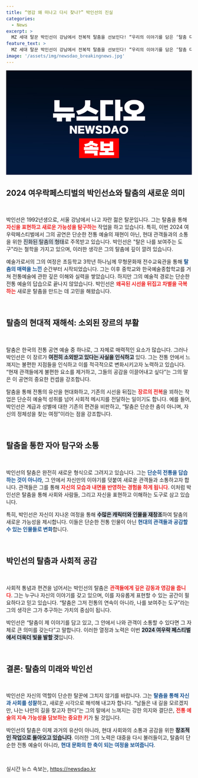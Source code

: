 ```yaml
---
title: “영감 왜 떠나고 다시 찾나?” 박인선의 진실
categories:
  - News
excerpt: >
  MZ 세대 탈꾼 박인선이 강남에서 전복적 탈춤을 선보인다! “우리의 이야기를 담은 ‘탈춤 다시쓰기’로 새 시대를 여는 그의 발칙한 쇼를 놓치지 마세요!”
feature_text: >
  MZ 세대 탈꾼 박인선이 강남에서 전복적 탈춤을 선보인다! “우리의 이야기를 담은 ‘탈춤 다시쓰기’로 새 시대를 여는 그의 발칙한 쇼를 놓치지 마세요!”
image: '/assets/img/newsdao_breakingnews.jpg'
---
```


<p><img src="/assets/img/newsdao_breakingnews.jpg" alt="bookingtag 속보" /></p>

<h2 data-ke-size="size26">2024 여우락페스티벌의 박인선쇼와 탈춤의 새로운 의미</h2>

<p data-ke-size="size16">&nbsp;</p>

<p>박인선은 1992년생으로, 서울 강남에서 나고 자란 젊은 탈꾼입니다. 그는 탈춤을 통해 <b><span style="color: #ee2323;">자신을 표현하고 새로운 가능성을 탐구하는</span></b> 작업을 하고 있습니다. 특히, 이번 2024 여우락페스티벌에서 그의 공연은 단순한 전통 예술의 재현이 아닌, 현대 관객들과의 소통을 위한 </b><span style="background-color: #21538527;">진화된 탈춤의 형태</span></b>로 주목받고 있습니다. 박인선은 "탈은 나를 보여주는 도구"라는 철학을 가지고 있으며, 이러한 생각은 그의 탈춤에 깊이 깔려 있습니다. </p>

<p>예술가로서의 그의 여정은 초등학교 3학년 하나님께 무형문화재 전수교육관을 통해 <b><span style="color: #1a5490;">탈춤의 매력을 느낀</span></b> 순간부터 시작되었습니다. 그는 이후 중학교와 한국예술종합학교를 거쳐 전통예술에 관한 깊은 이해와 실력을 쌓았습니다. 하지만 그의 예술적 경로는 단순한 전통 예술의 답습으로 끝나지 않았습니다. 박인선은 <b><span style="color: #ee2323;">왜곡된 시선을 뒤집고 차별을 극복하는</span></b> 새로운 탈춤을 만드는 데 고민을 해왔습니다.</p>

<p data-ke-size="size16">&nbsp;</p>

<h2 data-ke-size="size26">탈춤의 현대적 재해석: 소외된 장르의 부활</h2>

<p data-ke-size="size16">&nbsp;</p>

<p>탈춤은 한국의 전통 공연 예술 중 하나로, 그 자체로 매력적인 요소가 많습니다. 그러나 박인선은 이 장르가 <b><span style="background-color: #21538527;">여전히 소외받고 있다는 사실을 인식하고</span></b> 있다. 그는 전통 안에서 느껴지는 불편한 지점들을 인식하고 이를 적극적으로 변화시키고자 노력하고 있습니다. “현재 관객들에게 불편한 요소를 제거하고, 그들의 공감을 이끌어내고 싶다”는 그의 말은 이 공연의 중요한 컨셉을 강조합니다. </p>

<p>탈춤을 통해 전통의 유산을 현대화하고, 기존의 시선을 뒤집는 <b><span style="color: #ee2323;">장르의 전복</span></b>을 꾀하는 작업은 단순히 예술적 성취를 넘어 사회적 메시지를 전달하는 일이기도 합니다. 예를 들어, 박인선은 계급과 성별에 대한 기존의 편견을 비판하고, “탈춤은 단순한 춤이 아니며, 자신의 정체성을 찾는 여정”이라는 점을 강조합니다. </p>

<p data-ke-size="size16">&nbsp;</p>

<h2 data-ke-size="size26">탈춤을 통한 자아 탐구와 소통</h2>

<p data-ke-size="size16">&nbsp;</p>

<p>박인선의 탈춤은 완전히 새로운 형식으로 그려지고 있습니다. 그는 <b><span style="color: #1a5490;">단순히 전통을 답습하는 것이 아니라</span></b>, 그 안에서 자신만의 이야기를 덧붙여 새로운 관객들과 소통하고자 합니다. 관객들은 그를 통해 <b><span style="color: #ee2323;">자신의 모습과 내면을 반영하는 경험을 하게 됩니다</span></b>. 이처럼 박인선은 탈춤을 통해 사회와 사람들, 그리고 자신을 표현하고 이해하는 도구로 삼고 있습니다.</p>

<p>특히, 박인선은 자신이 지나온 여정을 통해 <b><span style="background-color: #21538527;">수많은 캐릭터와 인물을 재창조</span></b>하여 탈춤의 새로운 가능성을 제시합니다. 이들은 단순한 전통 인물이 아닌 <b><span style="color: #1a5490;">현대의 관객들과 공감할 수 있는 인물들로 변화</span></b>합니다. </p>

<p data-ke-size="size16">&nbsp;</p>

<h2 data-ke-size="size26">박인선의 탈춤과 사회적 공감</h2>

<p data-ke-size="size16">&nbsp;</p>

<p>사회적 통념과 편견을 넘어서는 박인선의 탈춤은 <b><span style="color: #ee2323;">관객들에게 깊은 감동과 영감을 줍니다</span></b>. 그는 누구나 자신의 이야기를 갖고 있으며, 이를 자유롭게 표현할 수 있는 공간이 필요하다고 믿고 있습니다. “탈춤은 그저 전통의 연속이 아니라, 나를 보여주는 도구”라는 그의 생각은 그가 추구하는 가치의 중심이 됩니다.</p>

<p>박인선은 “탈춤이 제 이야기를 담고 있고, 그 안에서 나와 관객이 소통할 수 있다면 그 자체로 큰 의미를 갖는다”고 말합니다. 이러한 열정과 노력은 이번 <b><span style="background-color: #21538527;">2024 여우락 페스티벌에서 더욱더 빛을 발할 것</span></b>입니다.</p>

<p data-ke-size="size16">&nbsp;</p>

<h2 data-ke-size="size26">결론: 탈춤의 미래와 박인선</h2>

<p data-ke-size="size16">&nbsp;</p>

<p>박인선은 자신의 역할이 단순한 탈꾼에 그치지 않기를 바랍니다. 그는 <b><span style="color: #1a5490;">탈춤을 통해 자신과 사회를 성찰</span></b>하고, 새로운 시각으로 해석해 내고자 합니다. “남들은 내 길을 모르겠지만, 나는 나만의 길을 찾고자 한다”는 그의 말에서 느껴지는 강한 의지와 결단은, <b><span style="color: #ee2323;">전통 예술의 지속 가능성을 담보하는 중요한 키</span></b>가 될 것입니다. </p>

<p>박인선의 탈춤은 이제 과거의 유산이 아니라, 현대 사회와의 소통과 공감을 위한 <b><span style="background-color: #21538527;">창조적인 작업으로 돌아오고 있습니다</span></b>. 이러한 그의 노력은 대중을 다시 불러들이고, 탈춤이 단순한 전통 예술이 아니라, <b><span style="color: #1a5490;">현대 문화의 한 축이 되는 여정을 보여줍니다</span></b>.  </p>

<p data-ke-size="size16">&nbsp;</p>
실시간 뉴스 속보는, <a href="https://newsdao.kr" rel="dofollow">https://newsdao.kr</a>


